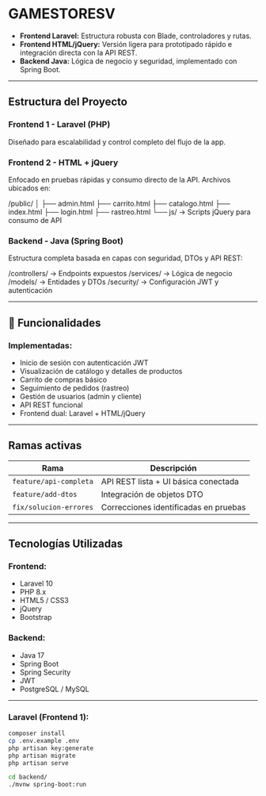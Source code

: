 # GAMESTORESV


- **Frontend Laravel:** Estructura robusta con Blade, controladores y rutas.
- **Frontend HTML/jQuery:** Versión ligera para prototipado rápido e integración directa con la API REST.
- **Backend Java:** Lógica de negocio y seguridad, implementado con Spring Boot.

---

## Estructura del Proyecto

### Frontend 1 - Laravel (PHP)
Diseñado para escalabilidad y control completo del flujo de la app.


### Frontend 2 - HTML + jQuery
Enfocado en pruebas rápidas y consumo directo de la API. Archivos ubicados en:

/public/
│
├── admin.html
├── carrito.html
├── catalogo.html
├── index.html
├── login.html
├── rastreo.html
└── js/ → Scripts jQuery para consumo de API


### Backend - Java (Spring Boot)
Estructura completa basada en capas con seguridad, DTOs y API REST:

/controllers/ → Endpoints expuestos
/services/ → Lógica de negocio
/models/ → Entidades y DTOs
/security/ → Configuración JWT y autenticación

---

## 🚀 Funcionalidades

### Implementadas:

- Inicio de sesión con autenticación JWT
- Visualización de catálogo y detalles de productos
- Carrito de compras básico
- Seguimiento de pedidos (rastreo)
- Gestión de usuarios (admin y cliente)
- API REST funcional
- Frontend dual: Laravel + HTML/jQuery

---

## Ramas activas

| Rama | Descripción |
|------|-------------|
| `feature/api-completa` | API REST lista + UI básica conectada |
| `feature/add-dtos` | Integración de objetos DTO |
| `fix/solucion-errores` | Correcciones identificadas en pruebas |

---

## Tecnologías Utilizadas

### Frontend:
- Laravel 10
- PHP 8.x
- HTML5 / CSS3
- jQuery
- Bootstrap

### Backend:
- Java 17
- Spring Boot
- Spring Security
- JWT
- PostgreSQL / MySQL

---
### Laravel (Frontend 1):

```bash
composer install
cp .env.example .env
php artisan key:generate
php artisan migrate
php artisan serve

cd backend/
./mvnw spring-boot:run
